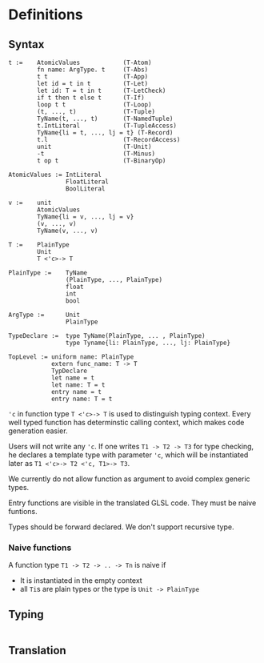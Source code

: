 # Definitions

## Syntax

```
t :=    AtomicValues            (T-Atom)
        fn name: ArgType. t     (T-Abs)
        t t                     (T-App)
        let id = t in t         (T-Let)
        let id: T = t in t      (T-LetCheck)
        if t then t else t      (T-If)
        loop t t                (T-Loop)
        (t, ..., t)             (T-Tuple)
        TyName(t, ..., t)       (T-NamedTuple)
        t.IntLiteral            (T-TupleAccess)
        TyName{li = t, ..., lj = t} (T-Record)
        t.l                     (T-RecordAccess)
        unit                    (T-Unit)
        -t                      (T-Minus)
        t op t                  (T-BinaryOp)
    
AtomicValues := IntLiteral
                FloatLiteral
                BoolLiteral

v :=    unit
        AtomicValues
        TyName{li = v, ..., lj = v}
        (v, ..., v)
        TyName(v, ..., v)

T :=    PlainType
        Unit
        T <'c>-> T

PlainType :=    TyName
                (PlainType, ..., PlainType)
                float
                int
                bool

ArgType :=      Unit
                PlainType

TypeDeclare :=  type TyName(PlainType, ... , PlainType)
                type Tyname{li: PlainType, ..., lj: PlainType}

TopLevel := uniform name: PlainType
            extern func_name: T -> T
            TypDeclare
            let name = t
            let name: T = t
            entry name = t
            entry name: T = t
```

`'c` in function type `T <'c>-> T` is used to distinguish typing context. Every well typed function has determinstic calling context, which makes code generation easier.

Users will not write any `'c`. If one writes `T1 -> T2 -> T3` for type checking, he declares a template type with parameter `'c`, which will be instantiated later as `T1 <'c>-> T2 <'c, T1>-> T3`.

We currently do not allow function as argument to avoid complex generic types.

Entry functions are visible in the translated GLSL code. They must be naive funtions.

Types should be forward declared. We don't support recursive type.

### Naive functions

A function type `T1 -> T2 -> .. -> Tn` is naive if
+ It is instantiated in the empty context
+ all `Ti`s are plain types or the type is `Unit -> PlainType`

## Typing

```

```

## Translation

```
```